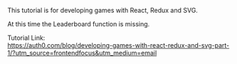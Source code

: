 This tutorial is for developing games with React, Redux and SVG.

At this time the Leaderboard function is missing.

Tutorial Link:<br>
https://auth0.com/blog/developing-games-with-react-redux-and-svg-part-1/?utm_source=frontendfocus&utm_medium=email